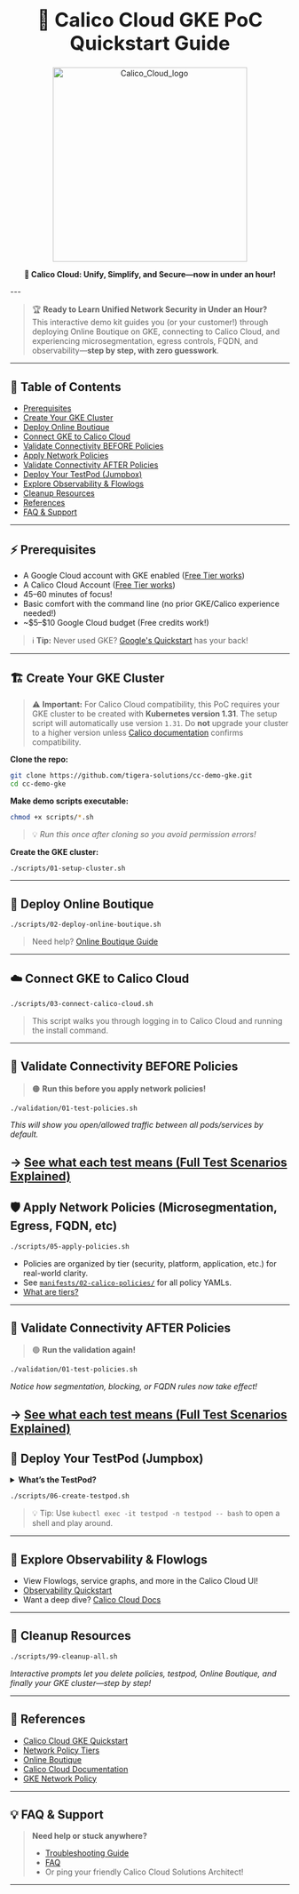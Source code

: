 <h1 align="center" style="font-size:2.5em">🚀 Calico Cloud GKE PoC Quickstart Guide</h1>

<p align="center">
  <img src="https://github.com/user-attachments/assets/a994de07-0a3b-479d-b7be-9fd393252a74" alt="Calico_Cloud_logo" width="350"/>
</p>

<p align="center"><b>🚀 Calico Cloud: Unify, Simplify, and Secure—now in under an hour!</b></p>
---

> 🏆 **Ready to Learn Unified Network Security in Under an Hour?** <br>
> This interactive demo kit guides you (or your customer!) through deploying Online Boutique on GKE, connecting to Calico Cloud, and experiencing microsegmentation, egress controls, FQDN, and observability—**step by step, with zero guesswork**.

---

## 📝 Table of Contents

* [Prerequisites](#prerequisites)
* [Create Your GKE Cluster](#create-your-gke-cluster)
* [Deploy Online Boutique](#deploy-online-boutique)
* [Connect GKE to Calico Cloud](#connect-gke-to-calico-cloud)
* [Validate Connectivity BEFORE Policies](#validate-connectivity-before-policies)
* [Apply Network Policies](#apply-network-policies)
* [Validate Connectivity AFTER Policies](#validate-connectivity-after-policies)
* [Deploy Your TestPod (Jumpbox)](#deploy-your-testpod-jumpbox)
* [Explore Observability & Flowlogs](#explore-observability--flowlogs)
* [Cleanup Resources](#cleanup-resources)
* [References](#references)
* [FAQ & Support](#faq--support)

---

## ⚡ Prerequisites

* A Google Cloud account with GKE enabled ([Free Tier works](https://cloud.google.com/free/))
* A Calico Cloud Account ([Free Tier works](https://www.calicocloud.io/home))
* 45–60 minutes of focus!
* Basic comfort with the command line (no prior GKE/Calico experience needed!)
* \~\$5–\$10 Google Cloud budget (Free credits work!)

> ℹ️ **Tip:** Never used GKE? [Google's Quickstart](https://cloud.google.com/kubernetes-engine/docs/quickstart) has your back!

---

## 🏗️ Create Your GKE Cluster

> ⚠️ **Important:**
> For Calico Cloud compatibility, this PoC requires your GKE cluster to be created with **Kubernetes version 1.31**.
> The setup script will automatically use version `1.31`.
> Do **not** upgrade your cluster to a higher version unless [Calico documentation](https://docs.tigera.io/calico-cloud/get-started/gke) confirms compatibility.

**Clone the repo:**

```bash
git clone https://github.com/tigera-solutions/cc-demo-gke.git
cd cc-demo-gke
```

**Make demo scripts executable:**

```bash
chmod +x scripts/*.sh
```

> 💡 *Run this once after cloning so you avoid permission errors!*

**Create the GKE cluster:**

```bash
./scripts/01-setup-cluster.sh
```

---

## 🛒 Deploy Online Boutique

```bash
./scripts/02-deploy-online-boutique.sh
```

> Need help? [Online Boutique Guide](https://github.com/GoogleCloudPlatform/microservices-demo#quickstart)

---

## ☁️ Connect GKE to Calico Cloud

```bash
./scripts/03-connect-calico-cloud.sh
```

> This script walks you through logging in to Calico Cloud and running the install command.

---

## 🧪 Validate Connectivity BEFORE Policies

> 🟠 **Run this before you apply network policies!**

```bash
./validation/01-test-policies.sh
```

*This will show you open/allowed traffic between all pods/services by default.*

→ [See what each test means (Full Test Scenarios Explained)](./validation/00-test-scenarios.md)
---

## 🛡️ Apply Network Policies (Microsegmentation, Egress, FQDN, etc)

```bash
./scripts/05-apply-policies.sh
```

* Policies are organized by tier (security, platform, application, etc.) for real-world clarity.
* See [`manifests/02-calico-policies/`](./manifests/01-calico-policies/) for all policy YAMLs.
* [What are tiers?](https://docs.tigera.io/calico/latest/network-policy/tiered-policy)

---

## 🧪 Validate Connectivity AFTER Policies

> 🟢 **Run the validation again!**

```bash
./validation/01-test-policies.sh
```

*Notice how segmentation, blocking, or FQDN rules now take effect!*

→ [See what each test means (Full Test Scenarios Explained)](./validation/00-test-scenarios.md)
---

## 🔬 Deploy Your TestPod (Jumpbox)

<details>
<summary><b>What’s the TestPod?</b></summary>
<p>
A "jumpbox" pod in its own namespace to let you safely run <code>dig</code>, <code>curl</code>, or <code>ping</code> without affecting app workloads. Perfect for validating policy enforcement hands-on.
</p>
</details>

```bash
./scripts/06-create-testpod.sh
```

> 💡 Tip: Use <code>kubectl exec -it testpod -n testpod -- bash</code> to open a shell and play around.

---

## 👀 Explore Observability & Flowlogs

* View Flowlogs, service graphs, and more in the Calico Cloud UI!
* [Observability Quickstart](./03-observability.md)
* Want a deep dive? [Calico Cloud Docs](https://docs.tigera.io/calico-cloud/observability)

---

## 🧹 Cleanup Resources

```bash
./scripts/99-cleanup-all.sh
```

*Interactive prompts let you delete policies, testpod, Online Boutique, and finally your GKE cluster—step by step!*

---

## 🔗 References

* [Calico Cloud GKE Quickstart](https://docs.tigera.io/calico-cloud/get-started/gke)
* [Network Policy Tiers](https://docs.tigera.io/calico/latest/network-policy/tiered-policy)
* [Online Boutique](https://github.com/GoogleCloudPlatform/microservices-demo)
* [Calico Cloud Documentation](https://docs.tigera.io/calico-cloud)
* [GKE Network Policy](https://cloud.google.com/kubernetes-engine/docs/how-to/network-policy)

---

## 💡 FAQ & Support

> **Need help or stuck anywhere?**
>
> * [Troubleshooting Guide](./02-troubleshooting.md)
> * [FAQ](./04-faq.md)
> * Or ping your friendly Calico Cloud Solutions Architect!

---
